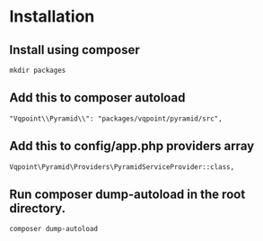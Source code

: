 # Installation

## Install using composer
```
mkdir packages
```

## Add this to composer autoload
```
"Vqpoint\\Pyramid\\": "packages/vqpoint/pyramid/src",
```

## Add this to config/app.php providers array
```
Vqpoint\Pyramid\Providers\PyramidServiceProvider::class,
```

## Run composer dump-autoload in the root directory.
```
composer dump-autoload
```
